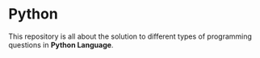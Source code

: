 # Python
This repository is all about the solution to different types of programming questions in **Python Language**.
